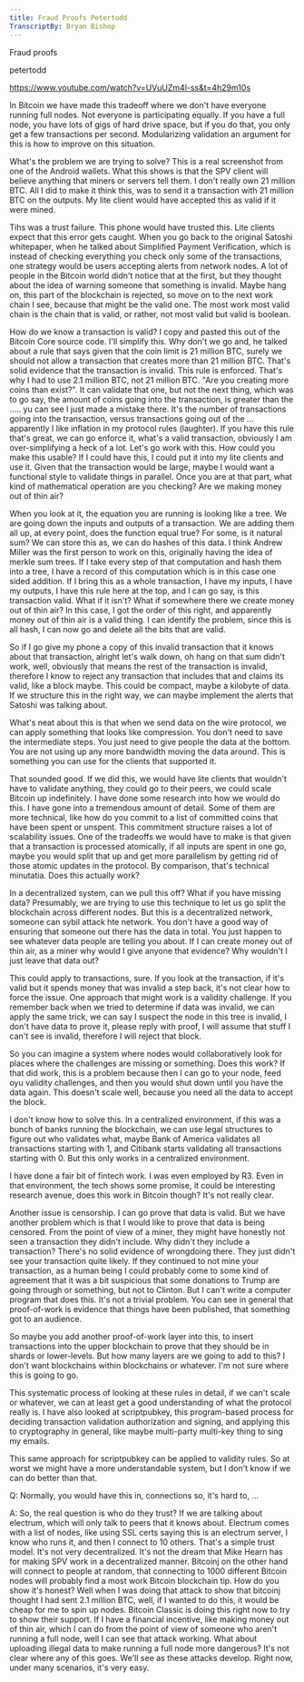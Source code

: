 ```yaml
---
title: Fraud Proofs Petertodd
TranscriptBy: Bryan Bishop
---
```


Fraud proofs

petertodd

https://www.youtube.com/watch?v=UVuUZm4l-ss&t=4h29m10s

In Bitcoin we have made this tradeoff where we don't have everyone running full nodes. Not everyone is participating equally. If you have a full node, you have lots of gigs of hard drive space, but if you do that, you only get a few transactions per second. Modularizing validation an argument for this is how to improve on this situation.

What's the problem we are trying to solve? This is a real screenshot from one of the Android wallets. What this shows is that the SPV client will believe anything that miners or servers tell them. I don't really own 21 million BTC. All I did to make it think this, was to send it a transaction with 21 million BTC on the outputs. My lite client would have accepted this as valid if it were mined.

Tihs was a trust failure. This phone would have trusted this. Lite clients expect that this error gets caught. When you go back to the original Satoshi whitepaper, when he talked about Simplified Payment Verification, which is instead of checking everything you check only some of the transactions, one strategy would be users accepting alerts from network nodes. A lot of people in the Bitcoin world didn't notice that at the first, but they thought about the idea of warning someone that something is invalid. Maybe hang on, this part of the blockchain is rejected, so move on to the next work chain I see, because that might be the valid one. The most work most valid chain is the chain that is valid, or rather, not most valid but valid is boolean.

How do we know a transaction is valid? I copy and pasted this out of the Bitcoin Core source code. I'll simplify this. Why don't we go and, he talked about a rule that says given that the coin limit is 21 million BTC, surely we should not allow a transaction that creates more than 21 million BTC. That's solid evidence that the transaction is invalid. This rule is enforced. That's why I had to use 2.1 million BTC, not 21 million BTC. "Are you creating more coins than exist?". It can validate that one, but not the next thing, which was to go say, the amount of coins going into the transaction, is greater than the ..... yu can see I just made a mistake there. It's the number of transactions going into the transaction, versus transactions going out of the ... apparently I like inflation in my protocol rules (laughter). If you have this rule that's great, we can go enforce it, what's a valid transaction, obviously I am over-simplifying a heck of a lot. Let's go work with this. How could you make this usable? If I could have this, I could put it into my lite clients and use it. Given that the transaction would be large, maybe I would want a functional style to validate things in parallel. Once you are at that part, what kind of mathematical operation are you checking? Are we making money out of thin air?

When you look at it, the equation you are running is looking like a tree. We are going down the inputs and outputs of a transaction. We are adding them all up, at every point, does the function equal true? For some, is it natural sum? We can store this as, we can do hashes of this data. I think Andrew Miller was the first person to work on this, originally having the idea of merkle sum trees. If I take every step of that computation and hash them into a tree, I have a record of this computation which is in this case one sided addition. If I bring this as a whole transaction, I have my inputs, I have my outputs, I have this rule here at the top, and I can go say, is this transaction valid. What if it isn't? What if somewhere there we create money out of thin air? In this case, I got the order of this right, and apparently money out of thin air is a valid thing. I can identify the problem, since this is all hash, I can now go and delete all the bits that are valid.

So if I go give my phone a copy of this invalid transaction that it knows about that transaction, alright let's walk down, oh hang on that sum didn't work, well, obviously that means the rest of the transaction is invalid, therefore I know to reject any transaction that includes that and claims its valid, like a block maybe. This could be compact, maybe a kilobyte of data. If we structure this in the right way, we can maybe implement the alerts that Satoshi was talking about.

What's neat about this is that when we send data on the wire protocol, we can apply something that looks like compression. You don't need to save the intermediate steps. You just need to give people the data at the bottom. You are not using up any more bandwidth moving the data around. This is something you can use for the clients that supported it.

That sounded good. If we did this, we would have lite clients that wouldn't have to validate anything, they could go to their peers, we could scale Bitcoin up indefinitely. I have done some research into how we would do this. I have gone into a tremendous amount of detail. Some of them are more technical, like how do you commit to a list of committed coins that have been spent or unspent. This commitment structure raises a lot of scalability issues. One of the tradeoffs we would have to make is that given that a transaction is processed atomically, if all inputs are spent in one go, maybe you would split that up and get more parallelism by getting rid of those atomic updates in the protocol. By comparison, that's technical minutatia. Does this actually work?

In a decentralized system, can we pull this off? What if you have missing data? Presumably, we are trying to use this technique to let us go split the blockchain across different nodes. But this is a decentralized network, someone can sybil attack hte network. You don't have a good way of ensuring that someone out there has the data in total. You just happen to see whatever data people are telling you about. If I can create money out of thin air, as a miner why would I give anyone that evidence? Why wouldn't I just leave that data out?

This could apply to transactions, sure. If you look at the transaction, if it's valid but it spends money that was invalid a step back, it's not clear how to force the issue. One approach that might work is a validity challenge. If you remember back when we tried to determine if data was invalid, we can apply the same trick, we can say I suspect the node in this tree is invalid, I don't have data to prove it, please reply with proof, I will assume that stuff I can't see is invalid, therefore I will reject that block.

So you can imagine a system where nodes would collaboratively look for places where the challenges are missing or something. Does this work? If that did work, this is a problem because then I can go to your node, feed oyu validity challenges, and then you would shut down until you have the data again. This doesn't scale well, because you need all the data to accept the block.

I don't know how to solve this. In a centralized environment, if this was a bunch of banks running the blockchain, we can use legal structures to figure out who validates what, maybe Bank of America validates all transactions starting with 1, and Citibank starts validating all transactions starting with 0. But this only works in a centralized environment.

I have done a fair bit of fintech work. I was even employed by R3. Even in that environment, the tech shows some promise, it could be interesting research avenue, does this work in Bitcoin though? It's not really clear.

Another issue is censorship. I can go prove that data is valid. But we have another problem which is that I would like to prove that data is being censored. From the point of view of a miner, they might have honestly not seen a transaction they didn't include. Why didn't they include a transaction? There's no solid evidence of wrongdoing there. They just didn't see your transaction quite likely. If they continued to not mine your transaction, as a human being I could probably come to some kind of agreement that it was a bit suspicious that some donations to Trump are going through or something, but not to Clinton. But I can't write a computer program that does this. It's not a trivial problem. You can see in general that proof-of-work is evidence that things have been published, that something got to an audience.

So maybe you add another proof-of-work layer into this, to insert transactions into the upper blockchain to prove that they should be in shards or lower-levels. But how many layers are we going to add to this? I don't want blockchains within blockchains or whatever. I'm not sure where this is going to go.

This systematic process of looking at these rules in detail, if we can't scale or whatever, we can at least get a good understanding of what the protocol really is. I have also looked at scriptpubkey, this program-based process for deciding transaction validation authorization and signing, and applying this to cryptography in general, like maybe multi-party multi-key thing to sing my emails.

This same approach for scriptpubkey can be applied to validity rules. So at worst we might have a more understandable system, but I don't know if we can do better than that.

Q: Normally, you would have this in, connections so, it's hard to, ...

A: So, the real question is who do they trust? If we are talking about electrum, which will only talk to peers that it knows about. Electrum comes with a list of nodes, like using SSL certs saying this is an electrum server, I know who runs it, and then I connect to 10 others. That's a simple trust model. It's not very decentralized. It's not the dream that Mike Hearn has for making SPV work in a decentralized manner. Bitcoinj on the other hand will connect to people at random, that connecting to 1000 different Bitcoin nodes will probably find a most work Bitcoin blockchain tip. How do you show it's honest? Well when I was doing that attack to show that bitcoinj thought I had sent 2.1 million BTC, well, if I wanted to do this, it would be cheap for me to spin up nodes. Bitcoin Classic is doing this right now to try to show their support. If I have a financial incentive, like making money out of thin air, which I can do from the point of view of someone who aren't running a full node, well I can see that attack working. What about uploading illegal data to make running a full node more dangerous? It's not clear where any of this goes. We'll see as these attacks develop. Right now, under many scenarios, it's very easy.

